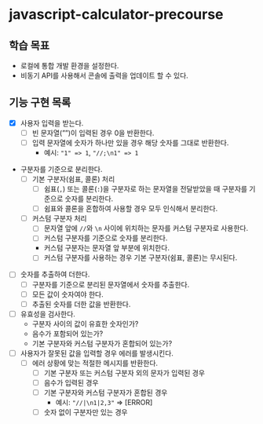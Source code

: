 # javascript-calculator-precourse

## 학습 목표

- 로컬에 통합 개발 환경을 설정한다.
- 비동기 API를 사용해서 콘솔에 출력을 업데이트 할 수 있다.

## 기능 구현 목록

- [x] 사용자 입력을 받는다.
  - [ ] 빈 문자열(””)이 입력된 경우 0을 반환한다.
  - [ ] 입력 문자열에 숫자가 하나만 있을 경우 해당 숫자를 그대로 반환한다.
    - 예시: `"1" => 1`, `"//;\n1" => 1`
- 구분자를 기준으로 분리한다.
  - [ ] 기본 구분자(쉼표, 콜론) 처리
    - [ ] 쉼표(`,`) 또는 콜론(`:`)을 구분자로 하는 문자열을 전달받았을 때 구분자를 기준으로 숫자를 분리한다.
    - [ ] 쉼표와 콜론을 혼합하여 사용할 경우 모두 인식해서 분리한다.
  - [ ] 커스텀 구분자 처리
    - [ ] 문자열 앞에 `//`와 `\n` 사이에 위치하는 문자를 커스텀 구분자로 사용한다.
    - [ ] 커스텀 구분자를 기준으로 숫자를 분리한다.
    - 커스텀 구분자는 문자열 앞 부분에 위치한다.
    - [ ] 커스텀 구분자를 사용하는 경우 기본 구분자(쉼표, 콜론)는 무시된다.
- [ ] 숫자를 추출하여 더한다.
  - [ ] 구분자를 기준으로 분리된 문자열에서 숫자를 추출한다.
  - [ ] 모든 값이 숫자여야 한다.
  - [ ] 추출된 숫자를 더한 값을 반환한다.
- [ ] 유효성을 검사한다.
  - 구분자 사이의 값이 유효한 숫자인가?
  - 음수가 포함되어 있는가?
  - 기본 구분자와 커스텀 구분자가 혼합되어 있는가?
- [ ] 사용자가 잘못된 값을 입력할 경우 에러를 발생시킨다.
  - [ ] 에러 상황에 맞는 적절한 메시지를 반환한다.
    - [ ] 기본 구분자 또는 커스텀 구분자 외의 문자가 입력된 경우
    - [ ] 음수가 입력된 경우
    - [ ] 기본 구분자와 커스텀 구분자가 혼합된 경우
      - 예시: `"//|\n1|2,3"` => [ERROR]
    - [ ] 숫자 없이 구분자만 있는 경우
